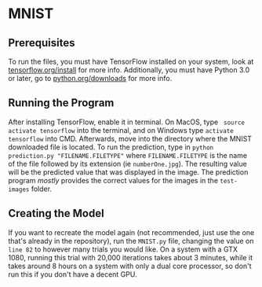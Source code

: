 # MNIST


## Prerequisites
To run the files, you must have TensorFlow installed on your system, look at [tensorflow.org/install](https://www.tensorflow.org/install/) for more info. Additionally, you must have Python 3.0 or later, go to [python.org/downloads](https://www.python.org/downloads/) for more info. 


## Running the Program
After installing TensorFlow, enable  it in terminal. On MacOS, type ``` source activate tensorflow``` into the terminal, and on Windows type ```activate tensorflow``` into CMD. Afterwards, move into the directory where the MNIST downloaded file is located. To run the prediction, type in ```python prediction.py "FILENAME.FILETYPE"``` where ```FILENAME.FILETYPE``` is the name of the file followed by its extension (ie ```numberOne.jpg```). The resulting value will be the predicted value that was displayed in the image. The prediction program *mostly* provides the correct values for the images in the ```test-images``` folder.


## Creating the Model
If you want to recreate the model again (not recommended, just use the one that's already in the repository), run the ```MNIST.py``` file, changing the value on ```line 82``` to however many trials you would like. On a system with a GTX 1080, running this trial with 20,000 iterations takes about 3 minutes, while it takes around 8 hours on a system with only a dual core processor, so don't run this if you don't have a decent GPU. 
